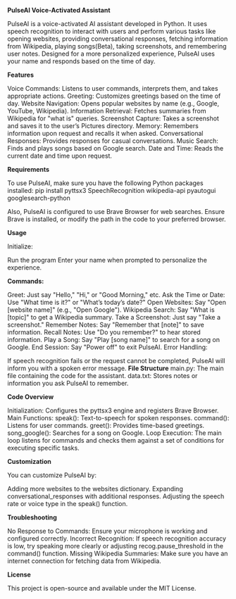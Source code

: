 **PulseAI Voice-Activated Assistant**

PulseAI is a voice-activated AI assistant developed in Python. It uses speech recognition to interact with users and perform various tasks like opening websites, providing conversational responses, fetching information from Wikipedia, playing songs(Beta), taking screenshots, and remembering user notes. Designed for a more personalized experience, PulseAI uses your name and responds based on the time of day.

**Features**

Voice Commands: Listens to user commands, interprets them, and takes appropriate actions.
Greeting: Customizes greetings based on the time of day.
Website Navigation: Opens popular websites by name (e.g., Google, YouTube, Wikipedia).
Information Retrieval: Fetches summaries from Wikipedia for "what is" queries.
Screenshot Capture: Takes a screenshot and saves it to the user’s Pictures directory.
Memory: Remembers information upon request and recalls it when asked.
Conversational Responses: Provides responses for casual conversations.
Music Search: Finds and plays songs based on Google search.
Date and Time: Reads the current date and time upon request.

**Requirements**

To use PulseAI, make sure you have the following Python packages installed:
pip install pyttsx3 SpeechRecognition wikipedia-api pyautogui googlesearch-python

Also, PulseAI is configured to use Brave Browser for web searches. Ensure Brave is installed, or modify the path in the code to your preferred browser.

**Usage**

Initialize:

Run the program
Enter your name when prompted to personalize the experience.

**Commands:**

Greet: Just say "Hello," "Hi," or "Good Morning," etc.
Ask the Time or Date: Use "What time is it?" or "What’s today’s date?"
Open Websites: Say "Open [website name]" (e.g., "Open Google").
Wikipedia Search: Say "What is [topic]" to get a Wikipedia summary.
Take a Screenshot: Just say "Take a screenshot."
Remember Notes: Say "Remember that [note]" to save information.
Recall Notes: Use "Do you remember?" to hear stored information.
Play a Song: Say "Play [song name]" to search for a song on Google.
End Session: Say "Power off" to exit PulseAI.
Error Handling:

If speech recognition fails or the request cannot be completed, PulseAI will inform you with a spoken error message.
**File Structure**
main.py: The main file containing the code for the assistant.
data.txt: Stores notes or information you ask PulseAI to remember.


**Code Overview**

Initialization: Configures the pyttsx3 engine and registers Brave Browser.
Main Functions:
speak(): Text-to-speech for spoken responses.
command(): Listens for user commands.
greet(): Provides time-based greetings.
song_google(): Searches for a song on Google.
Loop Execution: The main loop listens for commands and checks them against a set of conditions for executing specific tasks.

**Customization**

You can customize PulseAI by:

Adding more websites to the websites dictionary.
Expanding conversational_responses with additional responses.
Adjusting the speech rate or voice type in the speak() function.


**Troubleshooting**

No Response to Commands: Ensure your microphone is working and configured correctly.
Incorrect Recognition: If speech recognition accuracy is low, try speaking more clearly or adjusting recog.pause_threshold in the command() function.
Missing Wikipedia Summaries: Make sure you have an internet connection for fetching data from Wikipedia.

**License**

This project is open-source and available under the MIT License.
